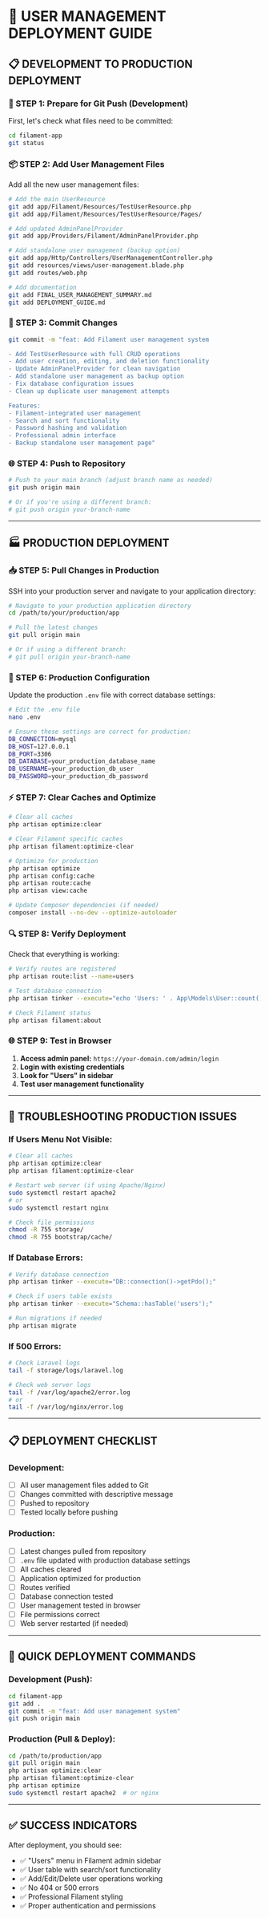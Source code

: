 # 🚀 **USER MANAGEMENT DEPLOYMENT GUIDE**

## **📋 DEVELOPMENT TO PRODUCTION DEPLOYMENT**

### **🔧 STEP 1: Prepare for Git Push (Development)**

First, let's check what files need to be committed:

```bash
cd filament-app
git status
```

### **📦 STEP 2: Add User Management Files**

Add all the new user management files:

```bash
# Add the main UserResource
git add app/Filament/Resources/TestUserResource.php
git add app/Filament/Resources/TestUserResource/Pages/

# Add updated AdminPanelProvider
git add app/Providers/Filament/AdminPanelProvider.php

# Add standalone user management (backup option)
git add app/Http/Controllers/UserManagementController.php
git add resources/views/user-management.blade.php
git add routes/web.php

# Add documentation
git add FINAL_USER_MANAGEMENT_SUMMARY.md
git add DEPLOYMENT_GUIDE.md
```

### **💾 STEP 3: Commit Changes**

```bash
git commit -m "feat: Add Filament user management system

- Add TestUserResource with full CRUD operations
- Add user creation, editing, and deletion functionality
- Update AdminPanelProvider for clean navigation
- Add standalone user management as backup option
- Fix database configuration issues
- Clean up duplicate user management attempts

Features:
- Filament-integrated user management
- Search and sort functionality
- Password hashing and validation
- Professional admin interface
- Backup standalone user management page"
```

### **🌐 STEP 4: Push to Repository**

```bash
# Push to your main branch (adjust branch name as needed)
git push origin main

# Or if you're using a different branch:
# git push origin your-branch-name
```

---

## **🏭 PRODUCTION DEPLOYMENT**

### **📥 STEP 5: Pull Changes in Production**

SSH into your production server and navigate to your application directory:

```bash
# Navigate to your production application directory
cd /path/to/your/production/app

# Pull the latest changes
git pull origin main

# Or if using a different branch:
# git pull origin your-branch-name
```

### **🔧 STEP 6: Production Configuration**

Update the production `.env` file with correct database settings:

```bash
# Edit the .env file
nano .env

# Ensure these settings are correct for production:
DB_CONNECTION=mysql
DB_HOST=127.0.0.1
DB_PORT=3306
DB_DATABASE=your_production_database_name
DB_USERNAME=your_production_db_user
DB_PASSWORD=your_production_db_password
```

### **⚡ STEP 7: Clear Caches and Optimize**

```bash
# Clear all caches
php artisan optimize:clear

# Clear Filament specific caches
php artisan filament:optimize-clear

# Optimize for production
php artisan optimize
php artisan config:cache
php artisan route:cache
php artisan view:cache

# Update Composer dependencies (if needed)
composer install --no-dev --optimize-autoloader
```

### **🔍 STEP 8: Verify Deployment**

Check that everything is working:

```bash
# Verify routes are registered
php artisan route:list --name=users

# Test database connection
php artisan tinker --execute="echo 'Users: ' . App\Models\User::count();"

# Check Filament status
php artisan filament:about
```

### **🌐 STEP 9: Test in Browser**

1. **Access admin panel:** `https://your-domain.com/admin/login`
2. **Login with existing credentials**
3. **Look for "Users" in sidebar**
4. **Test user management functionality**

---

## **🚨 TROUBLESHOOTING PRODUCTION ISSUES**

### **If Users Menu Not Visible:**

```bash
# Clear all caches
php artisan optimize:clear
php artisan filament:optimize-clear

# Restart web server (if using Apache/Nginx)
sudo systemctl restart apache2
# or
sudo systemctl restart nginx

# Check file permissions
chmod -R 755 storage/
chmod -R 755 bootstrap/cache/
```

### **If Database Errors:**

```bash
# Verify database connection
php artisan tinker --execute="DB::connection()->getPdo();"

# Check if users table exists
php artisan tinker --execute="Schema::hasTable('users');"

# Run migrations if needed
php artisan migrate
```

### **If 500 Errors:**

```bash
# Check Laravel logs
tail -f storage/logs/laravel.log

# Check web server logs
tail -f /var/log/apache2/error.log
# or
tail -f /var/log/nginx/error.log
```

---

## **📋 DEPLOYMENT CHECKLIST**

### **Development:**
- [ ] All user management files added to Git
- [ ] Changes committed with descriptive message
- [ ] Pushed to repository
- [ ] Tested locally before pushing

### **Production:**
- [ ] Latest changes pulled from repository
- [ ] `.env` file updated with production database settings
- [ ] All caches cleared
- [ ] Application optimized for production
- [ ] Routes verified
- [ ] Database connection tested
- [ ] User management tested in browser
- [ ] File permissions correct
- [ ] Web server restarted (if needed)

---

## **🎯 QUICK DEPLOYMENT COMMANDS**

### **Development (Push):**
```bash
cd filament-app
git add .
git commit -m "feat: Add user management system"
git push origin main
```

### **Production (Pull & Deploy):**
```bash
cd /path/to/production/app
git pull origin main
php artisan optimize:clear
php artisan filament:optimize-clear
php artisan optimize
sudo systemctl restart apache2  # or nginx
```

---

## **✅ SUCCESS INDICATORS**

After deployment, you should see:
- ✅ "Users" menu in Filament admin sidebar
- ✅ User table with search/sort functionality
- ✅ Add/Edit/Delete user operations working
- ✅ No 404 or 500 errors
- ✅ Professional Filament styling
- ✅ Proper authentication and permissions